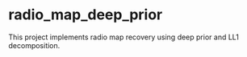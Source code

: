 # radio_map_deep_prior

This project implements radio map recovery using deep prior and LL1 decomposition. 
